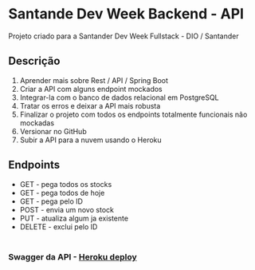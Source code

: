 # Santande Dev Week Backend - API
Projeto criado para a Santander Dev Week Fullstack - DIO / Santander

## Descrição
1. Aprender mais sobre Rest / API / Spring Boot
2. Criar a API com alguns endpoint mockados
3. Integrar-la com o banco de dados relacional em PostgreSQL
4. Tratar os erros e deixar a API mais robusta
5. Finalizar o projeto com todos os endpoints totalmente funcionais não mockadas
6. Versionar no GitHub
7. Subir a API para a nuvem usando o Heroku

## Endpoints
 - GET - pega todos os stocks
 - GET - pega todos de hoje
 - GET - pega pelo ID
 - POST - envia um novo stock
 - PUT - atualiza algum ja existente
 - DELETE - exclui pelo ID

### <br />Swagger da API - [Heroku deploy](http://santander-dev-week-api.herokuapp.com/devweek/swagger-ui/index.html?configUrl=/devweek/v3/api-docs/swagger-config)
